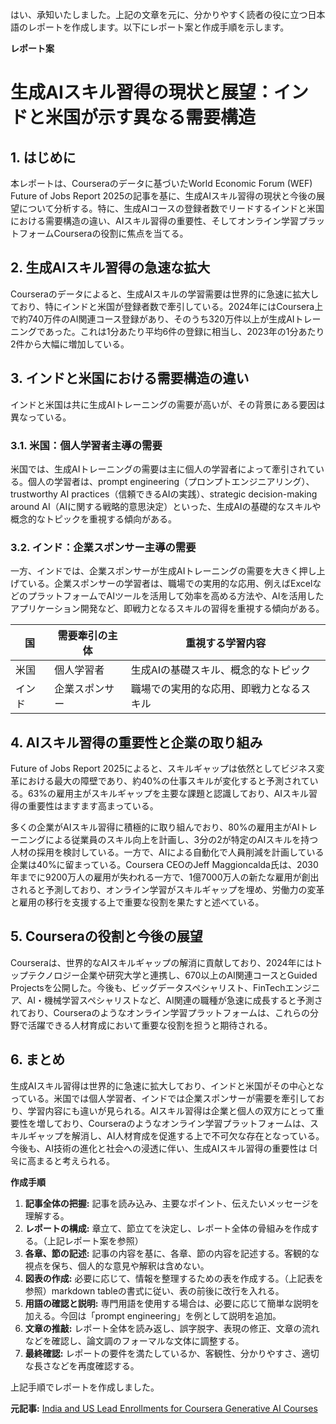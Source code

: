 はい、承知いたしました。上記の文章を元に、分かりやすく読者の役に立つ日本語のレポートを作成します。以下にレポート案と作成手順を示します。

**レポート案**

# 生成AIスキル習得の現状と展望：インドと米国が示す異なる需要構造

## 1. はじめに

本レポートは、Courseraのデータに基づいたWorld Economic Forum (WEF) Future of Jobs Report 2025の記事を基に、生成AIスキル習得の現状と今後の展望について分析する。特に、生成AIコースの登録者数でリードするインドと米国における需要構造の違い、AIスキル習得の重要性、そしてオンライン学習プラットフォームCourseraの役割に焦点を当てる。

## 2. 生成AIスキル習得の急速な拡大

Courseraのデータによると、生成AIスキルの学習需要は世界的に急速に拡大しており、特にインドと米国が登録者数で牽引している。2024年にはCoursera上で約740万件のAI関連コース登録があり、そのうち320万件以上が生成AIトレーニングであった。これは1分あたり平均6件の登録に相当し、2023年の1分あたり2件から大幅に増加している。

## 3. インドと米国における需要構造の違い

インドと米国は共に生成AIトレーニングの需要が高いが、その背景にある要因は異なっている。

### 3.1. 米国：個人学習者主導の需要

米国では、生成AIトレーニングの需要は主に個人の学習者によって牽引されている。個人の学習者は、prompt engineering（プロンプトエンジニアリング）、trustworthy AI practices（信頼できるAIの実践）、strategic decision-making around AI（AIに関する戦略的意思決定）といった、生成AIの基礎的なスキルや概念的なトピックを重視する傾向がある。

### 3.2. インド：企業スポンサー主導の需要

一方、インドでは、企業スポンサーが生成AIトレーニングの需要を大きく押し上げている。企業スポンサーの学習者は、職場での実用的な応用、例えばExcelなどのプラットフォームでAIツールを活用して効率を高める方法や、AIを活用したアプリケーション開発など、即戦力となるスキルの習得を重視する傾向がある。

| 国   | 需要牽引の主体 | 重視する学習内容                               |
| ---- | ------------- | -------------------------------------------- |
| 米国 | 個人学習者    | 生成AIの基礎スキル、概念的なトピック           |
| インド | 企業スポンサー | 職場での実用的な応用、即戦力となるスキル       |

## 4. AIスキル習得の重要性と企業の取り組み

Future of Jobs Report 2025によると、スキルギャップは依然としてビジネス変革における最大の障壁であり、約40%の仕事スキルが変化すると予測されている。63%の雇用主がスキルギャップを主要な課題と認識しており、AIスキル習得の重要性はますます高まっている。

多くの企業がAIスキル習得に積極的に取り組んでおり、80%の雇用主がAIトレーニングによる従業員のスキル向上を計画し、3分の2が特定のAIスキルを持つ人材の採用を検討している。一方で、AIによる自動化で人員削減を計画している企業は40%に留まっている。Coursera CEOのJeff Maggioncalda氏は、2030年までに9200万人の雇用が失われる一方で、1億7000万人の新たな雇用が創出されると予測しており、オンライン学習がスキルギャップを埋め、労働力の変革と雇用の移行を支援する上で重要な役割を果たすと述べている。

## 5. Courseraの役割と今後の展望

Courseraは、世界的なAIスキルギャップの解消に貢献しており、2024年にはトップテクノロジー企業や研究大学と連携し、670以上のAI関連コースとGuided Projectsを公開した。今後も、ビッグデータスペシャリスト、FinTechエンジニア、AI・機械学習スペシャリストなど、AI関連の職種が急速に成長すると予測されており、Courseraのようなオンライン学習プラットフォームは、これらの分野で活躍できる人材育成において重要な役割を担うと期待される。

## 6. まとめ

生成AIスキル習得は世界的に急速に拡大しており、インドと米国がその中心となっている。米国では個人学習者、インドでは企業スポンサーが需要を牽引しており、学習内容にも違いが見られる。AIスキル習得は企業と個人の双方にとって重要性を増しており、Courseraのようなオンライン学習プラットフォームは、スキルギャップを解消し、AI人材育成を促進する上で不可欠な存在となっている。今後も、AI技術の進化と社会への浸透に伴い、生成AIスキル習得の重要性は 더욱に高まると考えられる。

**作成手順**

1. **記事全体の把握:** 記事を読み込み、主要なポイント、伝えたいメッセージを理解する。
2. **レポートの構成:**  章立て、節立てを決定し、レポート全体の骨組みを作成する。（上記レポート案を参照）
3. **各章、節の記述:** 記事の内容を基に、各章、節の内容を記述する。客観的な視点を保ち、個人的な意見や解釈は含めない。
4. **図表の作成:**  必要に応じて、情報を整理するための表を作成する。（上記表を参照）markdown tableの書式に従い、表の前後に改行を入れる。
5. **用語の確認と説明:** 専門用語を使用する場合は、必要に応じて簡単な説明を加える。今回は「prompt engineering」を例として説明を追加。
6. **文章の推敲:**  レポート全体を読み返し、誤字脱字、表現の修正、文章の流れなどを確認し、論文調のフォーマルな文体に調整する。
7. **最終確認:**  レポートの要件を満たしているか、客観性、分かりやすさ、適切な長さなどを再度確認する。

上記手順でレポートを作成しました。

**元記事:** [India and US Lead Enrollments for Coursera Generative AI Courses](https://telecomtalk.info/india-us-lead-enrollments-coursera-generativeai-courses/989086/)
